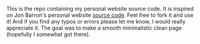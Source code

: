 This is the repo containing my personal website source code.
It is inspired on <a href="https://jonbarron.info/"></a>Jon Barron's personal website</a> <a href="https://github.com/jonbarron/jonbarron_website">source code</a>.
Feel free to fork it and use it!
And if you find any typos or errors please let me know, I would really appreciate it.
The goal was to make a smooth minimalistic clean page (hopefully I somewhat got there).
